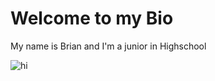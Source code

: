 # Welcome to my Bio

My name is Brian and I'm a junior in Highschool

<img src="github-pages-with-jekyll/_posts/me.jpg" alt="hi" class="inline"/>
